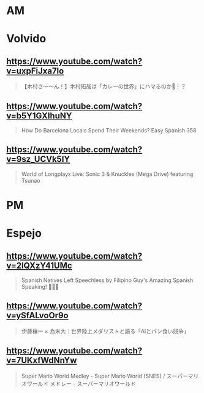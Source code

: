 # AM
# Volvido

## https://www.youtube.com/watch?v=uxpFiJxa7lo

> 【木村さ〜〜ん！】木村拓哉は「カレーの世界」にハマるのか🍛！？

## https://www.youtube.com/watch?v=b5Y1GXIhuNY 

> How Do Barcelona Locals Spend Their Weekends? Easy Spanish 358 
 
## https://www.youtube.com/watch?v=9sz_UCVk5IY

>  World of Longplays Live: Sonic 3 & Knuckles (Mega Drive) featuring Tsunao 

# PM

# Espejo

## https://www.youtube.com/watch?v=2lQXzY41UMc

> Spanish Natives Left Speechless by Filipino Guy's Amazing Spanish Speaking! 🤩🇪🇸

## https://www.youtube.com/watch?v=ySfALvoOr9o

> 伊藤穰一 × 為末大｜世界陸上メダリストと語る「AIとパン食い競争」

## https://www.youtube.com/watch?v=7UKxfWdNnYw

> Super Mario World Medley - Super Mario World (SNES) / スーパーマリオワールド メドレー - スーパーマリオワールド 
